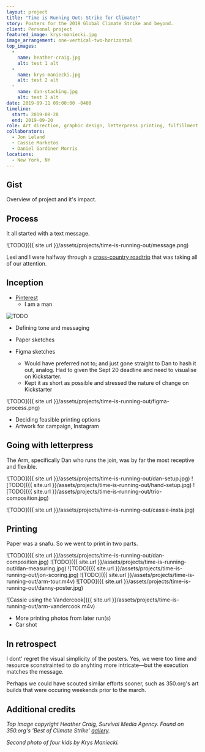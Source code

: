 ```yaml
---
layout: project
title: "Time is Running Out: Strike for Climate!"
story: Posters for the 2019 Global Climate Strike and beyond.
client: Personal project
featured_image: krys-maniecki.jpg
image_arrangement: one-vertical-two-horizontal
top_images:
  - 
    name: heather-craig.jpg
    alt: test 1 alt
  - 
    name: krys-maniecki.jpg
    alt: test 2 alt
  - 
    name: dan-stacking.jpg
    alt: test 3 alt
date: 2019-09-11 09:00:00 -0400
timeline:
  start: 2019-08-28
  end: 2019-09-20
role: Art direction, graphic design, letterpress printing, fulfillment.
collaborators:
  - Jon Leland
  - Cassie Marketos
  - Daniel Gardiner Morris
locations:
  - New York, NY
---
```


## Gist

Overview of project and it's impact.

## Process

It all started with a text message.

![TODO]({{ site.url }}/assets/projects/time-is-running-out/message.png)

Lexi and I were halfway through a [cross-country roadtrip](leaf-url) that was taking all of our attention.

## Inception

- [Pinterest](https://pin.it/ocszhdomrxblat)
  - I am a man

![TODO](https://freight.cargo.site/w/607/i/b2cfbb7f1338b22301c858b5c44593b24810e3c614f41ca4f3b4626a7cd34de9/man6_o.jpg)

- Defining tone and messaging

- Paper sketches

- Figma sketches
  - Would have preferred not to; and just gone straight to Dan to hash it out, analog. Had to given the Sept 20 deadline and need to visualise on Kickstarter.
  - Kept it as short as possible and stressed the nature of change on Kickstarter

![TODO]({{ site.url }}/assets/projects/time-is-running-out/figma-process.png)

- Deciding feasible printing options
- Artwork for campaign, Instagram

## Going with letterpress

The Arm, specifically Dan who runs the join, was by far the most receptive and flexible.

![TODO]({{ site.url }}/assets/projects/time-is-running-out/dan-setup.jpg)
![TODO]({{ site.url }}/assets/projects/time-is-running-out/hand-setup.jpg)
![TODO]({{ site.url }}/assets/projects/time-is-running-out/trio-composition.jpg)

![TODO]({{ site.url }}/assets/projects/time-is-running-out/cassie-insta.jpg)

## Printing

Paper was a snafu. So we went to print in two parts.

![TODO]({{ site.url }}/assets/projects/time-is-running-out/dan-composition.jpg)
![TODO]({{ site.url }}/assets/projects/time-is-running-out/dan-measuring.jpg)
![TODO]({{ site.url }}/assets/projects/time-is-running-out/jon-scoring.jpg)
![TODO]({{ site.url }}/assets/projects/time-is-running-out/arm-tour.m4v)
![TODO]({{ site.url }}/assets/projects/time-is-running-out/danny-poster.jpg)

![Cassie using the Vandercook]({{ site.url }}/assets/projects/time-is-running-out/arm-vandercook.m4v)

- More printing photos from later run(s)
- Car shot

## In retrospect

I dont' regret the visual simplicity of the posters. Yes, we were too time and resource sconstrainted to do anyhting more intricate—but the execution matches the message.

Perhaps we could have scouted similar efforts sooner, such as 350.org's art builds that were occuring weekends prior to the march.


## Additional credits
_Top image copyright Heather Craig, Survival Media Agency. Found on 350.org's 'Best of Climate Strike' [gallery](https://350org.widencollective.com/portals/iucshiv3/GlobalClimateStrikesMultimediaHub/c/0891419c-b1be-43df-a7a5-0b6699bacf59)._

_Second photo of four kids by Krys Maniecki._
